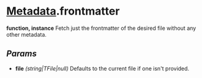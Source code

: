 # [Metadata](../../Classes/Metadata.md).frontmatter
**function, instance**
Fetch just the frontmatter of the desired file without any other metadata.
## *Params*
- **file** *(string|TFile|null)* Defaults to the current file if one isn't provided.